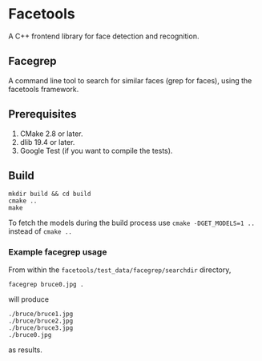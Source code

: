 # Facetools

A C++ frontend library for face detection and recognition.

## Facegrep

A command line tool to search for similar faces (grep for faces), using the facetools framework.

## Prerequisites
1. CMake 2.8 or later.
2. dlib 19.4 or later.
3. Google Test (if you want to compile the tests).

## Build

```
mkdir build && cd build
cmake ..
make
```

To fetch the models during the build process use ```cmake -DGET_MODELS=1 ..``` instead of ```cmake ..```

### Example facegrep usage
From within the ```facetools/test_data/facegrep/searchdir``` directory,

```
facegrep bruce0.jpg .
```
will produce
```
./bruce/bruce1.jpg
./bruce/bruce2.jpg
./bruce/bruce3.jpg
./bruce0.jpg
```
as results.

